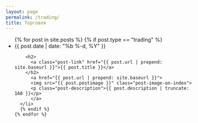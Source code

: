 ```yaml
---
layout: page
permalink: /trading/
title: Торговля
---
```


<div class="home">


  <ul class="post-list">
    {% for post in site.posts %}
      {% if post.type == "trading" %}
      <li>
        <span class="post-meta">{{ post.date | date: "%b %-d, %Y" }}</span>

        <h2>
          <a class="post-link" href="{{ post.url | prepend: site.baseurl }}">{{ post.title }}</a>
        </h2>
          <a href="{{ post.url | prepend: site.baseurl }}">
          <img src="{{ post.postimage }}" class="post-image-on-index">
          <p class="post-description">{{ post.description | truncate: 160 }}</p>
          </a>
      </li>
      {% endif %}
    {% endfor %}
  </ul>

  

</div>
